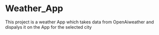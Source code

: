# Weather_App
This project is a weather App which takes data from OpenAiweather and dispalys it on the App for the selected city
